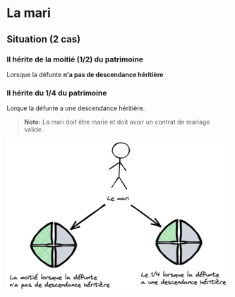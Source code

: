# La mari

## Situation (2 cas)

### Il hérite de la moitié (1/2) du patrimoine

Lorsque la défunte **n'a pas de descendance héritière**

### Il hérite du 1/4 du patrimoine

Lorque la défunte a une descendance héritière.

> **Note:** La mari doit être marié et doit avoir un contrat de mariage valide.

![Schéma indiquant les deux situations du mari lors de l'héritage](../assets/husband.png "Parts légales du mari")

